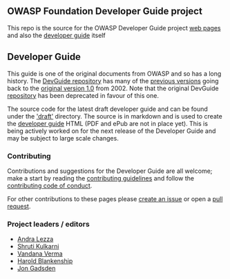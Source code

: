 ## OWASP Foundation Developer Guide project 

This repo is the source for the OWASP Developer Guide project [web pages][pages]
and also the [developer guide][draft] itself

## Developer Guide
This guide is one of the original documents from OWASP and so has a long history.
The [DevGuide repository][devGuide] has many of the [previous versions][versions]
going back to the [original version 1.0][original] from 2002.
Note that the original DevGuide [repository][DevGuide] has been deprecated in favour of this one.

The source code for the latest draft developer guide and can be found under the ['draft'][draft] directory.
The source is in markdown and is used to create the [developer guide][pages] HTML (PDF and ePub are not in place yet).
This is being actively worked on for the next release of the Developer Guide and may be subject to large scale changes.

### Contributing
Contributions and suggestions for the Developer Guide are all welcome;
make a start by reading the [contributing guidelines][guide] and follow the [contributing code of conduct][conduct].

For other contributions to these pages please [create an issue][issues] or open a [pull request][request].

### Project leaders / editors
* [Andra Lezza](mailto:andra.lezza@owasp.org)
* [Shruti Kulkarni](mailto:shruti.kulkarni@owasp.org)
* [Vandana Verma](vandana.verma@owasp.org)
* [Harold Blankenship](mailto:harold.blankenship@owasp.org)
* [Jon Gadsden](mailto:jon.gadsden@owasp.org)

[conduct]: CODE_OF_CONDUCT.md
[guide]: CONTRIBUTING.md
[devGuide]: https://github.com/OWASP/DevGuide
[draft]: draft
[issues]: https://github.com/OWASP/www-project-developer-guide/issues/new/choose
[original]: https://github.com/OWASP/DevGuide/blob/1d24d140de3724b6f95655e53b8d0cc6689fbfd8/DevGuide1.0/OWASPBuildingSecureWebApplicationsAndWebServices-V1.0.pdf
[pages]: https://owasp.org/www-project-developer-guide/draft/
[request]: https://github.com/OWASP/www-project-developer-guide/pulls
[versions]: https://github.com/OWASP/DevGuide/wiki#old-versions
